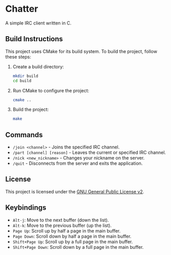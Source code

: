 # Chatter

A simple IRC client written in C.

## Build Instructions

This project uses CMake for its build system. To build the project, follow these steps:

1. Create a build directory:

   ```bash
   mkdir build
   cd build
   ```

2. Run CMake to configure the project:

   ```bash
   cmake ..
   ```

3. Build the project:

   ```bash
   make
   ```

## Commands

*   `/join <channel>` - Joins the specified IRC channel.
*   `/part [channel] [reason]` - Leaves the current or specified IRC channel.
*   `/nick <new_nickname>` - Changes your nickname on the server.
*   `/quit` - Disconnects from the server and exits the application.

## License

This project is licensed under the [GNU General Public License v2](LICENSE).

## Keybindings

*   `Alt-j`: Move to the next buffer (down the list).
*   `Alt-k`: Move to the previous buffer (up the list).
*   `Page Up`: Scroll up by half a page in the main buffer.
*   `Page Down`: Scroll down by half a page in the main buffer.
*   `Shift+Page Up`: Scroll up by a full page in the main buffer.
*   `Shift+Page Down`: Scroll down by a full page in the main buffer.
